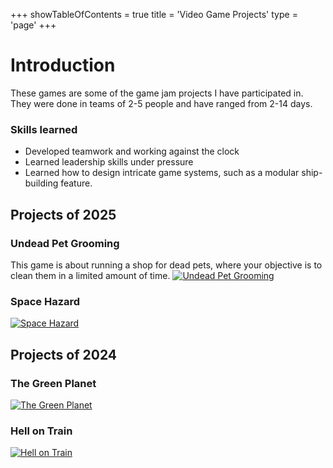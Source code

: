 +++
showTableOfContents = true
title = 'Video Game Projects'
type = 'page'
+++

# Introduction
These games are some of the game jam projects I have participated in. They were done in teams of 2-5 people and have ranged from 2-14 days.

### Skills learned
- Developed teamwork and working against the clock
- Learned leadership skills under pressure
- Learned how to design intricate game systems, such as a modular ship-building feature.

## Projects of 2025 
### Undead Pet Grooming
This game is about running a shop for dead pets, where your objective is to clean them in a limited amount of time.
[![Undead Pet Grooming](https://img.itch.zone/aW1nLzIxMjgzNzc1LnBuZw==/315x250%23c/dFrzYZ.png)](https://marrero171.itch.io/undead-pet-grooming)

### Space Hazard
[![Space Hazard](https://img.itch.zone/aW1nLzE5NjIxOTA5LnBuZw==/315x250%23c/Dx3EcU.png)](https://marrero171.itch.io/space-hazard)

## Projects of 2024
### The Green Planet
[![The Green Planet](https://img.itch.zone/aW1nLzE3NDkzMzUwLnBuZw==/315x250%23c/%2FpjxwQ.png)](https://marrero171.itch.io/the-green-planet)

### Hell on Train
[![Hell on Train](https://img.itch.zone/aW1nLzE2MjI1OTI2LnBuZw==/315x250%23c/px%2BsX0.png)](https://marrero171.itch.io/hell-on-train)

